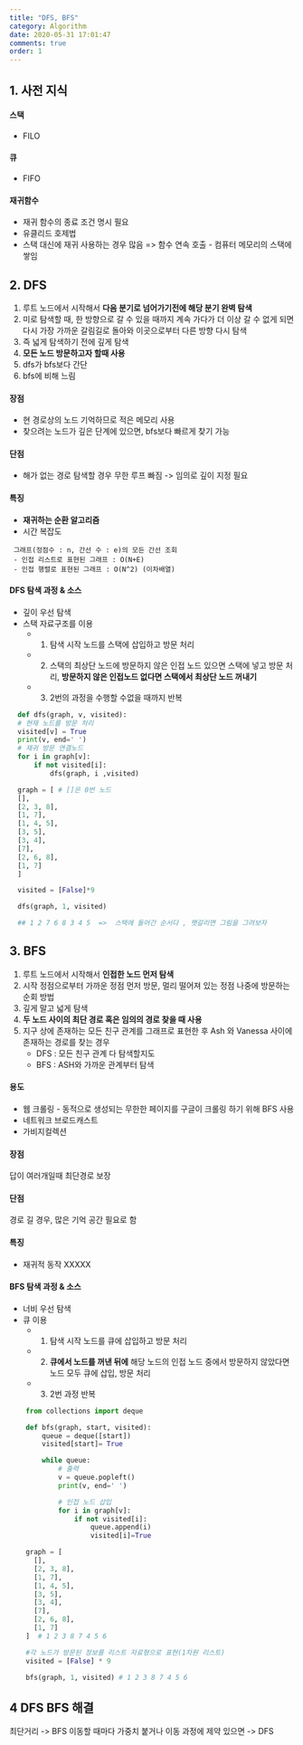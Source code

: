 ```yaml
---
title: "DFS, BFS"
category: Algorithm
date: 2020-05-31 17:01:47
comments: true
order: 1
---
```


## 1. 사전 지식

#### 스택

- FILO

#### 큐

- FIFO

#### 재귀함수

- 재귀 함수의 종료 조건 명시 필요
- 유클리드 호제법
- 스택 대신에 재귀 사용하는 경우 많음 => 함수 연속 호출 - 컴퓨터 메모리의 스택에 쌓임

## 2. DFS

1. 루트 노드에서 시작해서 **다음 분기로 넘어가기전에 해당 분기 완벽 탐색**
2. 미로 탐색할 때, 한 방향으로 갈 수 있을 때까지 계속 가다가 더 이상 갈 수 없게 되면 다시 가장 가까운 갈림길로 돌아와 이곳으로부터 다른 방향 다시 탐색
3. 즉 넓게 탐색하기 전에 깊게 탐색
4. **모든 노드 방문하고자 할때 사용**
5. dfs가 bfs보다 간단
6. bfs에 비해 느림

#### 장점
- 현 경로상의 노드 기억하므로 적은 메모리 사용
- 찾으려는 노드가 깊은 단계에 있으면, bfs보다 빠르게 찾기 가능

#### 단점
- 해가 없는 경로 탐색할 경우 무한 루프 빠짐 -> 임의로 깊이 지정 필요

#### 특징

  - **재귀하는 순환 알고리즘**
  - 시간 복잡도 

  ~~~
   그래프(정점수 : n, 간선 수 : e)의 모든 간선 조회
   - 인접 리스트로 표현된 그래프 : O(N+E)
   - 인접 행렬로 표현된 그래프 : O(N^2) (이차배열)
  ~~~

#### DFS 탐색 과정 & 소스

- 깊이 우선 탐색
- 스택 자료구조를 이용
  - 1) 탐색 시작 노드를 스택에 삽입하고 방문 처리
  - 2) 스택의 최상단 노드에 방문하지 않은 인접 노드 있으면 스택에 넣고 방문 처리, **방문하지 않은 인접노드 없다면 스택에서 최상단 노드 꺼내기**
  - 3) 2번의 과정을 수행할 수없을 때까지 반복
  
~~~ python
  def dfs(graph, v, visited):
  # 현재 노드를 방문 처리
  visited[v] = True
  print(v, end=' ')
  # 재귀 방문 연결노드
  for i in graph[v]:
      if not visited[i]:
          dfs(graph, i ,visited)

  graph = [ # []은 0번 노드
  [],
  [2, 3, 8],
  [1, 7],
  [1, 4, 5],
  [3, 5],
  [3, 4],
  [7],
  [2, 6, 8],
  [1, 7]
  ]

  visited = [False]*9

  dfs(graph, 1, visited)

  ## 1 2 7 6 8 3 4 5  =>  스택에 들어간 순서다 , 햇갈리면 그림을 그려보자
~~~

## 3. BFS

1. 루트 노드에서 시작해서 **인접한 노드 먼저 탐색**
2. 시작 정점으로부터 가까운 정점 먼저 방문, 멀리 떨어져 있는 정점 나중에 방문하는 순회 방법
3. 깊게 말고 넓게 탐색 
4. **두 노드 사이의 최단 경로 혹은 임의의 경로 찾을 때 사용**
5. 지구 상에 존재하는 모든 친구 관계를 그래프로 표현한 후 Ash 와 Vanessa 사이에 존재하는 경로를 찾는 경우
   - DFS : 모든 친구 관계 다 탐색할지도
   - BFS : ASH와 가까운 관계부터 탐색

#### 용도
- 웹 크롤링 - 동적으로 생성되는 무한한 페이지를 구글이 크롤링 하기 위해 BFS 사용
- 네트워크 브로드캐스트
- 가비지컬렉션

#### 장점
답이 여러개일때 최단경로 보장

#### 단점
경로 길 경우, 많은 기억 공간 필요로 함

#### 특징
  - 재귀적 동작 XXXXX

#### BFS 탐색 과정 & 소스

- 너비 우선 탐색
- 큐 이용
  - 1) 탐색 시작 노드를 큐에 삽입하고 방문 처리
  - 2) **큐에서 노드를 꺼낸 뒤에** 해당 노드의 인접 노드 중에서 방문하지 않았다면 노드 모두 큐에 삽입, 방문 처리
  - 3) 2번 과정 반복
  

~~~python
    from collections import deque

    def bfs(graph, start, visited):
        queue = deque([start])
        visited[start]= True

        while queue:
            # 출력
            v = queue.popleft()
            print(v, end=' ')

            # 인접 노드 삽입
            for i in graph[v]:
                if not visited[i]:
                    queue.append(i)
                    visited[i]=True

    graph = [
      [],
      [2, 3, 8],
      [1, 7],
      [1, 4, 5],
      [3, 5],
      [3, 4],
      [7],
      [2, 6, 8],
      [1, 7]
    ]  # 1 2 3 8 7 4 5 6

    #각 노드가 방문된 정보를 리스트 자료형으로 표현(1차원 리스트)
    visited = [False] * 9

    bfs(graph, 1, visited) # 1 2 3 8 7 4 5 6
~~~

## 4 DFS BFS 해결

최단거리 ->  BFS
이동할 때마다 가중치 붙거나 이동 과정에 제약 있으면 -> DFS